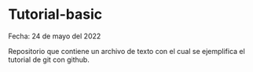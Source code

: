 # Tutorial-basic
Fecha: 24 de mayo del 2022

Repositorio que contiene un archivo de texto con el cual se ejemplifica el tutorial de git con github.
